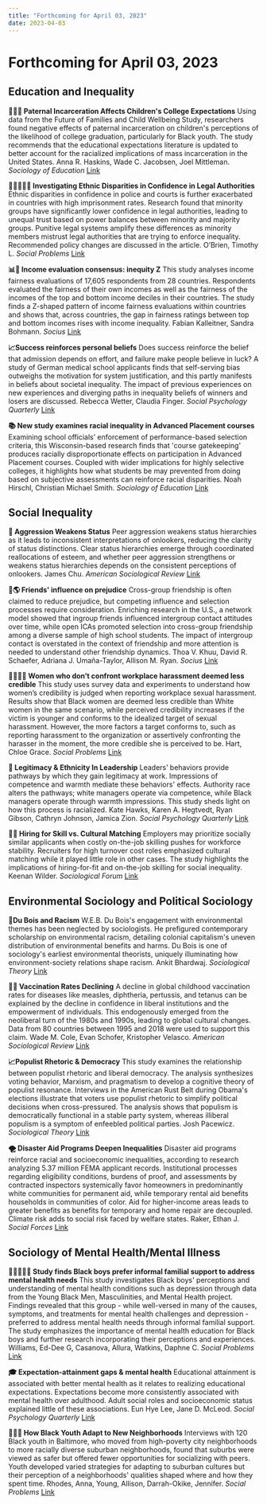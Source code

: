 ```yaml
---
title: "Forthcoming for April 03, 2023"
date: 2023-04-03
---
```


# Forthcoming for April 03, 2023


## Education and Inequality

**👨‍👧‍👦 Paternal Incarceration Affects Children's College Expectations** Using data from the Future of Families and Child Wellbeing Study, researchers found negative effects of paternal incarceration on children's perceptions of the likelihood of college graduation, particularly for Black youth. The study recommends that the educational expectations literature is updated to better account for the racialized implications of mass incarceration in the United States. Anna R.  Haskins, Wade C.  Jacobsen, Joel  Mittleman. *Sociology of Education* [Link](https://doi.org/10.1177/00380407231167412)

**👮‍♂️🤝👨‍⚖️ Investigating Ethnic Disparities in Confidence in Legal Authorities** Ethnic disparities in confidence in police and courts is further exacerbated in countries with high imprisonment rates. Research found that minority groups have significantly lower confidence in legal authorities, leading to unequal trust based on power balances between minority and majority groups. Punitive legal systems amplify these differences as minority members mistrust legal authorities that are trying to enforce inequality. Recommended policy changes are discussed in the article. O’Brien, Timothy L. *Social Problems* [Link](https://doi.org/10.1093/socpro/spad011)

**📊🧐 Income evaluation consensus: inequity Z** This study analyses income fairness evaluations of 17,605 respondents from 28 countries. Respondents evaluated the fairness of their own incomes as well as the fairness of the incomes of the top and bottom income deciles in their countries. The study finds a Z-shaped pattern of income fairness evaluations within countries and shows that, across countries, the gap in fairness ratings between top and bottom incomes rises with income inequality. Fabian  Kalleitner, Sandra  Bohmann. *Socius* [Link](https://doi.org/10.1177/23780231231167138)

**📈Success reinforces personal beliefs** Does success reinforce the belief that admission depends on effort, and failure make people believe in luck? A study of German medical school applicants finds that self-serving bias outweighs the motivation for system justification, and this partly manifests in beliefs about societal inequality. The impact of previous experiences on new experiences and diverging paths in inequality beliefs of winners and losers are discussed. Rebecca  Wetter, Claudia  Finger. *Social Psychology Quarterly* [Link](https://doi.org/10.1177/01902725231165031)

**📚 New study examines racial inequality in Advanced Placement courses** Examining school officials’ enforcement of performance-based selection criteria, this Wisconsin-based research finds that 'course gatekeeping' produces racially disproportionate effects on participation in Advanced Placement courses. Coupled with wider implications for highly selective colleges, it highlights how what students be may prevented from doing based on subjective assessments can reinforce racial disparities. Noah  Hirschl, Christian Michael  Smith. *Sociology of Education* [Link](https://doi.org/10.1177/00380407231161334)
## Social Inequality

**👥 Aggression Weakens Status** Peer aggression weakens status hierarchies as it leads to inconsistent interpretations of onlookers, reducing the clarity of status distinctions. Clear status hierarchies emerge through coordinated reallocations of esteem, and whether peer aggression strengthens or weakens status hierarchies depends on the consistent perceptions of onlookers. James  Chu. *American Sociological Review* [Link](https://doi.org/10.1177/00031224231162867)

**🤝🌎 Friends' influence on prejudice** Cross-group friendship is often claimed to reduce prejudice, but competing influence and selection processes require consideration. Enriching research in the U.S., a network model showed that ingroup friends influenced intergroup contact attitudes over time, while open ICAs promoted selection into cross-group friendship among a diverse sample of high school students. The impact of intergroup contact is overstated in the context of friendship and more attention is needed to understand other friendship dynamics. Thoa V.  Khuu, David R.  Schaefer, Adriana J.  Umaña-Taylor, Allison M.  Ryan. *Socius* [Link](https://doi.org/10.1177/23780231231161048)

**👩🏿‍⚖️🛑 Women who don’t confront workplace harassment deemed less credible** This study uses survey data and experiments to understand how women’s credibility is judged when reporting workplace sexual harassment. Results show that Black women are deemed less credible than White women in the same scenario, while perceived credibility increases if the victim is younger and conforms to the idealized target of sexual harassment. However, the more factors a target conforms to, such as reporting harassment to the organization or assertively confronting the harasser in the moment, the more credible she is perceived to be. Hart, Chloe Grace. *Social Problems* [Link](https://doi.org/10.1093/socpro/spad016)

**👥 Legitimacy & Ethnicity In Leadership** Leaders’ behaviors provide pathways by which they gain legitimacy at work. Impressions of competence and warmth mediate these behaviors' effects. Authority race alters the pathways; white managers operate via competence, while Black managers operate through warmth impressions. This study sheds light on how this process is racialized. Kate  Hawks, Karen A.  Hegtvedt, Ryan  Gibson, Cathryn  Johnson, Jamica  Zion. *Social Psychology Quarterly* [Link](https://doi.org/10.1177/01902725231162068)

**👥💼 Hiring for Skill vs. Cultural Matching** Employers may prioritize socially similar applicants when costly on-the-job skilling pushes for workforce stability. Recruiters for high turnover cost roles emphasized cultural matching while it played little role in other cases. The study highlights the implications of hiring-for-fit and on-the-job skilling for social inequality. Keenan Wilder. *Sociological Forum* [Link](https://doi.org/10.1111/socf.12893)
## Environmental Sociology and Political Sociology

**🌳Du Bois and Racism** W.E.B. Du Bois's engagement with environmental themes has been neglected by sociologists. He prefigured contemporary scholarship on environmental racism, detailing colonial capitalism's uneven distribution of environmental benefits and harms. Du Bois is one of sociology's earliest environmental theorists, uniquely illuminating how environment-society relations shape racism. Ankit  Bhardwaj. *Sociological Theory* [Link](https://doi.org/10.1177/07352751231164999)

**👶💉 Vaccination Rates Declining** A decline in global childhood vaccination rates for diseases like measles, diphtheria, pertussis, and tetanus can be explained by the decline in confidence in liberal institutions and the empowerment of individuals. This endogenously emerged from the neoliberal turn of the 1980s and 1990s, leading to global cultural changes. Data from 80 countries between 1995 and 2018 were used to support this claim. Wade M.  Cole, Evan  Schofer, Kristopher  Velasco. *American Sociological Review* [Link](https://doi.org/10.1177/00031224231162869)

**📈Populist Rhetoric & Democracy** This study examines the relationship between populist rhetoric and liberal democracy. The analysis synthesizes voting behavior, Marxism, and pragmatism to develop a cognitive theory of populist resonance. Interviews in the American Rust Belt during Obama's elections illustrate that voters use populist rhetoric to simplify political decisions when cross-pressured. The analysis shows that populism is democratically functional in a stable party system, whereas illiberal populism is a symptom of enfeebled political parties. Josh  Pacewicz. *Sociological Theory* [Link](https://doi.org/10.1177/07352751231167389)

**🌪️ Disaster Aid Programs Deepen Inequalities** Disaster aid programs reinforce racial and socioeconomic inequalities, according to research analyzing 5.37 million FEMA applicant records. Institutional processes regarding eligibility conditions, burdens of proof, and assessments by contracted inspectors systemically favor homeowners in predominantly white communities for permanent aid, while temporary rental aid benefits households in communities of color. Aid for higher-income areas leads to greater benefits as benefits for temporary and home repair are decoupled. Climate risk adds to social risk faced by welfare states. Raker, Ethan J. *Social Forces* [Link](https://doi.org/10.1093/sf/soad050)
## Sociology of Mental Health/Mental Illness

**🧑🏿‍🤝‍🧑🏿 Study finds Black boys prefer informal familial support to address mental health needs** This study investigates Black boys' perceptions and understanding of mental health conditions such as depression through data from the Young Black Men, Masculinities, and Mental Health project. Findings revealed that this group - while well-versed in many of the causes, symptoms, and treatments for mental health challenges and depression - preferred to address mental health needs through informal familial support. The study emphasizes the importance of mental health education for Black boys and further research incorporating their perceptions and experiences. Williams, Ed-Dee G, Casanova, Allura, Watkins, Daphne C. *Social Problems* [Link](https://doi.org/10.1093/socpro/spad018)

**🎓 Expectation-attainment gaps & mental health** Educational attainment is associated with better mental health as it relates to realizing educational expectations. Expectations become more consistently associated with mental health over adulthood. Adult social roles and socioeconomic status explained little of these associations. Eun Hye  Lee, Jane D.  McLeod. *Social Psychology Quarterly* [Link](https://doi.org/10.1177/01902725231161072)

**🏡👦🏾 How Black Youth Adapt to New Neighborhoods** Interviews with 120 Black youth in Baltimore, who moved from high-poverty city neighborhoods to more racially diverse suburban neighborhoods, found that suburbs were viewed as safer but offered fewer opportunities for socializing with peers. Youth developed varied strategies for adapting to suburban cultures but their perception of a neighborhoods' qualities shaped where and how they spent time. Rhodes, Anna, Young, Allison, Darrah-Okike, Jennifer. *Social Problems* [Link](https://doi.org/10.1093/socpro/spad015)
